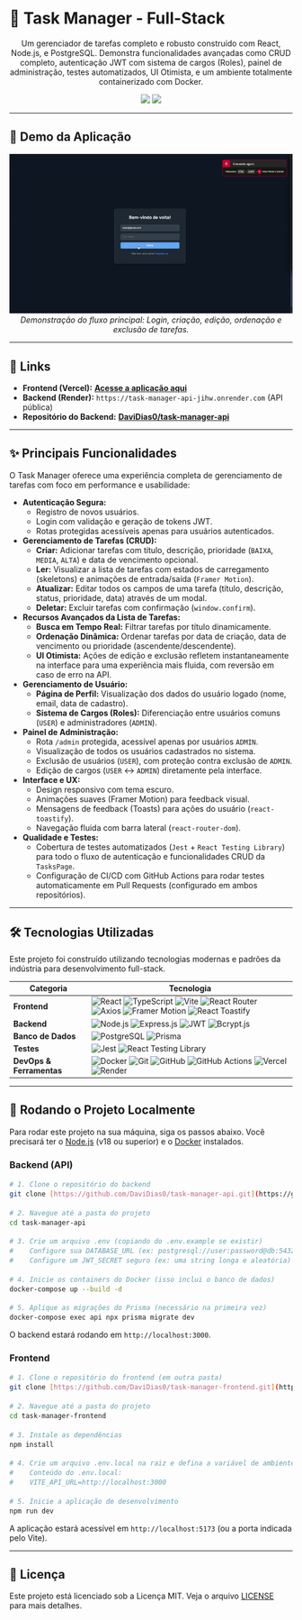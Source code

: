 # 🎯 Task Manager - Full-Stack

<p align="center">
  Um gerenciador de tarefas completo e robusto construído com React, Node.js, e PostgreSQL. Demonstra funcionalidades avançadas como CRUD completo, autenticação JWT com sistema de cargos (Roles), painel de administração, testes automatizados, UI Otimista, e um ambiente totalmente containerizado com Docker.
</p>

<p align="center">
  <img src="https://img.shields.io/badge/Status-Concluído-brightgreen?style=for-the-badge" />
  <img src="https://img.shields.io/github/license/DaviDias0/task-manager-frontend?style=for-the-badge&color=blue" />
  </p>

---

## 📸 Demo da Aplicação

<div align="center">

![Demo da Aplicação](https://raw.githubusercontent.com/DaviDias0/task-manager-frontend/main/assets/demo.gif)
*Demonstração do fluxo principal: Login, criação, edição, ordenação e exclusão de tarefas.*

</div>

---

## 🔗 Links

- **Frontend (Vercel):** [**Acesse a aplicação aqui**](https://task-manager-frontend-git-main-sdavi01724-9026s-projects.vercel.app/)
- **Backend (Render):** `https://task-manager-api-jihw.onrender.com` (API pública)
- **Repositório do Backend:** [**DaviDias0/task-manager-api**](https://github.com/DaviDias0/task-manager-api)

---

## ✨ Principais Funcionalidades

O Task Manager oferece uma experiência completa de gerenciamento de tarefas com foco em performance e usabilidade:

- **Autenticação Segura:**
  - Registro de novos usuários.
  - Login com validação e geração de tokens JWT.
  - Rotas protegidas acessíveis apenas para usuários autenticados.
- **Gerenciamento de Tarefas (CRUD):**
  - **Criar:** Adicionar tarefas com título, descrição, prioridade (`BAIXA`, `MEDIA`, `ALTA`) e data de vencimento opcional.
  - **Ler:** Visualizar a lista de tarefas com estados de carregamento (skeletons) e animações de entrada/saída (`Framer Motion`).
  - **Atualizar:** Editar todos os campos de uma tarefa (título, descrição, status, prioridade, data) através de um modal.
  - **Deletar:** Excluir tarefas com confirmação (`window.confirm`).
- **Recursos Avançados da Lista de Tarefas:**
  - **Busca em Tempo Real:** Filtrar tarefas por título dinamicamente.
  - **Ordenação Dinâmica:** Ordenar tarefas por data de criação, data de vencimento ou prioridade (ascendente/descendente).
  - **UI Otimista:** Ações de edição e exclusão refletem instantaneamente na interface para uma experiência mais fluida, com reversão em caso de erro na API.
- **Gerenciamento de Usuário:**
  - **Página de Perfil:** Visualização dos dados do usuário logado (nome, email, data de cadastro).
  - **Sistema de Cargos (Roles):** Diferenciação entre usuários comuns (`USER`) e administradores (`ADMIN`).
- **Painel de Administração:**
  - Rota `/admin` protegida, acessível apenas por usuários `ADMIN`.
  - Visualização de todos os usuários cadastrados no sistema.
  - Exclusão de usuários (`USER`), com proteção contra exclusão de `ADMIN`.
  - Edição de cargos (`USER` <-> `ADMIN`) diretamente pela interface.
- **Interface e UX:**
  - Design responsivo com tema escuro.
  - Animações suaves (Framer Motion) para feedback visual.
  - Mensagens de feedback (Toasts) para ações do usuário (`react-toastify`).
  - Navegação fluida com barra lateral (`react-router-dom`).
- **Qualidade e Testes:**
  - Cobertura de testes automatizados (`Jest` + `React Testing Library`) para todo o fluxo de autenticação e funcionalidades CRUD da `TasksPage`.
  - Configuração de CI/CD com GitHub Actions para rodar testes automaticamente em Pull Requests (configurado em ambos repositórios).

---

## 🛠️ Tecnologias Utilizadas

Este projeto foi construído utilizando tecnologias modernas e padrões da indústria para desenvolvimento full-stack.

| Categoria | Tecnologia |
| --- | --- |
| **Frontend** | ![React](https://img.shields.io/badge/React-000?style=for-the-badge&logo=react&logoColor=00FF00) ![TypeScript](https://img.shields.io/badge/TypeScript-000?style=for-the-badge&logo=typescript&logoColor=00FF00) ![Vite](https://img.shields.io/badge/Vite-000?style=for-the-badge&logo=vite&logoColor=00FF00) ![React Router](https://img.shields.io/badge/React_Router-000?style=for-the-badge&logo=reactrouter&logoColor=00FF00) ![Axios](https://img.shields.io/badge/Axios-000?style=for-the-badge&logo=axios&logoColor=00FF00) ![Framer Motion](https://img.shields.io/badge/Framer_Motion-000?style=for-the-badge&logo=framer&logoColor=00FF00) ![React Toastify](https://img.shields.io/badge/React_Toastify-000?style=for-the-badge&logo=reacttoastify&logoColor=00FF00) |
| **Backend** | ![Node.js](https://img.shields.io/badge/Node.js-000?style=for-the-badge&logo=nodedotjs&logoColor=00FF00) ![Express.js](https://img.shields.io/badge/Express.js-000?style=for-the-badge&logo=express&logoColor=00FF00) ![JWT](https://img.shields.io/badge/JWT-000?style=for-the-badge&logo=jsonwebtokens&logoColor=00FF00) ![Bcrypt.js](https://img.shields.io/badge/Bcrypt-000?style=for-the-badge&logo=bcrypt&logoColor=00FF00) |
| **Banco de Dados** | ![PostgreSQL](https://img.shields.io/badge/PostgreSQL-000?style=for-the-badge&logo=postgresql&logoColor=00FF00) ![Prisma](https://img.shields.io/badge/Prisma-000?style=for-the-badge&logo=prisma&logoColor=00FF00) |
| **Testes** | ![Jest](https://img.shields.io/badge/Jest-000?style=for-the-badge&logo=jest&logoColor=00FF00) ![React Testing Library](https://img.shields.io/badge/Testing_Library-000?style=for-the-badge&logo=testinglibrary&logoColor=00FF00) |
| **DevOps & Ferramentas** | ![Docker](https://img.shields.io/badge/Docker-000?style=for-the-badge&logo=docker&logoColor=00FF00) ![Git](https://img.shields.io/badge/Git-000?style=for-the-badge&logo=git&logoColor=00FF00) ![GitHub](https://img.shields.io/badge/GitHub-000?style=for-the-badge&logo=github&logoColor=00FF00) ![GitHub Actions](https://img.shields.io/badge/GitHub_Actions-000?style=for-the-badge&logo=githubactions&logoColor=00FF00) ![Vercel](https://img.shields.io/badge/Vercel-000?style=for-the-badge&logo=vercel&logoColor=00FF00) ![Render](https://img.shields.io/badge/Render-000?style=for-the-badge&logo=render&logoColor=00FF00) |

---

## 🚀 Rodando o Projeto Localmente

Para rodar este projeto na sua máquina, siga os passos abaixo. Você precisará ter o [Node.js](https://nodejs.org/en/) (v18 ou superior) e o [Docker](https://www.docker.com/products/docker-desktop/) instalados.

### Backend (API)
```bash
# 1. Clone o repositório do backend
git clone [https://github.com/DaviDias0/task-manager-api.git](https://github.com/DaviDias0/task-manager-api.git)

# 2. Navegue até a pasta do projeto
cd task-manager-api

# 3. Crie um arquivo .env (copiando do .env.example se existir)
#    Configure sua DATABASE_URL (ex: postgresql://user:password@db:5432/taskdb)
#    Configure um JWT_SECRET seguro (ex: uma string longa e aleatória)

# 4. Inicie os containers do Docker (isso inclui o banco de dados)
docker-compose up --build -d

# 5. Aplique as migrações do Prisma (necessário na primeira vez)
docker-compose exec api npx prisma migrate dev
```
O backend estará rodando em `http://localhost:3000`.

### Frontend
```bash
# 1. Clone o repositório do frontend (em outra pasta)
git clone [https://github.com/DaviDias0/task-manager-frontend.git](https://github.com/DaviDias0/task-manager-frontend.git)

# 2. Navegue até a pasta do projeto
cd task-manager-frontend

# 3. Instale as dependências
npm install

# 4. Crie um arquivo .env.local na raiz e defina a variável de ambiente da API
#    Conteúdo do .env.local:
#    VITE_API_URL=http://localhost:3000

# 5. Inicie a aplicação de desenvolvimento
npm run dev
```
A aplicação estará acessível em `http://localhost:5173` (ou a porta indicada pelo Vite).

---

## 📄 Licença

Este projeto está licenciado sob a Licença MIT. Veja o arquivo [LICENSE](LICENSE) para mais detalhes.